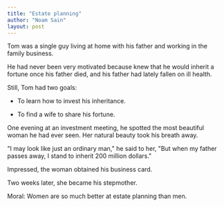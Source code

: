 ```yaml
---
title: "Estate planning"
author: "Noam Sain"
layout: post
---
```


Tom was a single guy living at home with his father and working in the family business.

He had never been very motivated because knew that he would inherit a fortune once his father died, and his father had lately fallen on ill health.

Still, Tom had two goals:

- To learn how to invest his inheritance.

- To find a wife to share his fortune.

One evening at an investment meeting, he spotted the most beautiful woman he had ever seen. Her natural beauty took his breath away.

"I may look like just an ordinary man," he said to her, "But when my father passes away, I stand to inherit 200 million dollars."

Impressed, the woman obtained his business card.

Two weeks later, she became his stepmother.

Moral: Women are so much better at estate planning than men.
